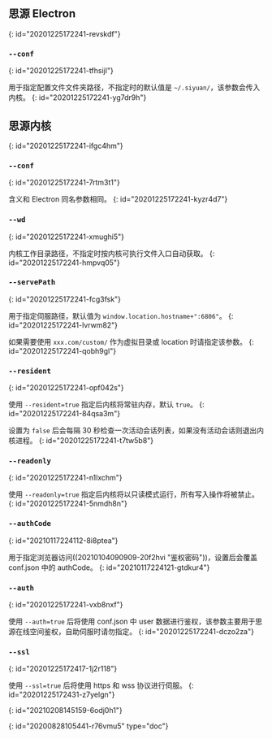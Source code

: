 ## 思源 Electron
{: id="20201225172241-revskdf"}

### `--conf`
{: id="20201225172241-tfhsijl"}

用于指定配置文件文件夹路径，不指定时的默认值是 `~/.siyuan/`，该参数会传入内核。
{: id="20201225172241-yg7dr9h"}

## 思源内核
{: id="20201225172241-ifgc4hm"}

### `--conf`
{: id="20201225172241-7rtm3t1"}

含义和 Electron 同名参数相同。
{: id="20201225172241-kyzr4d7"}

### `--wd`
{: id="20201225172241-xmughi5"}

内核工作目录路径，不指定时按内核可执行文件入口自动获取。
{: id="20201225172241-hmpvq05"}

### `--servePath`
{: id="20201225172241-fcg3fsk"}

用于指定伺服路径，默认值为 `window.location.hostname+":6806"`。
{: id="20201225172241-lvrwm82"}

如果需要使用 `xxx.com/custom/` 作为虚拟目录或 location 时请指定该参数。
{: id="20201225172241-qobh9gl"}

### `--resident`
{: id="20201225172241-opf042s"}

使用 `--resident=true` 指定后内核将常驻内存，默认 `true`。
{: id="20201225172241-84qsa3m"}

设置为 `false` 后会每隔 30 秒检查一次活动会话列表，如果没有活动会话则退出内核进程。
{: id="20201225172241-t7tw5b8"}

### `--readonly`
{: id="20201225172241-n1lxchm"}

使用 `--readonly=true` 指定后内核将以只读模式运行，所有写入操作将被禁止。
{: id="20201225172241-5nmdh8n"}

### `--authCode`
{: id="20210117224112-8i8ptea"}

用于指定浏览器访问((20210104090909-20f2hvi "鉴权密码"))，设置后会覆盖 conf.json 中的 authCode。
{: id="20210117224121-gtdkur4"}

### `--auth`
{: id="20201225172241-vxb8nxf"}

使用 `--auth=true` 后将使用 conf.json 中 user 数据进行鉴权，该参数主要用于思源在线空间鉴权，自助伺服时请勿指定。
{: id="20201225172241-dczo2za"}

### `--ssl`
{: id="20201225172417-1j2r118"}

使用 `--ssl=true` 后将使用 https 和 wss 协议进行伺服。
{: id="20201225172431-z7yelgn"}

{: id="20210208145159-6odj0h1"}


{: id="20200828105441-r76vmu5" type="doc"}
